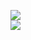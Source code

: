[![](https://img.shields.io/badge/Made%20With-Github%20Spray-lightgrey.svg?style=for-the-badge&logo=github)](https://github.com/Annihil/github-spray#5421)  
[![](https://i.imgur.com/2DrTn0Z.gif)](https://github.com/Annihil/github-spray)